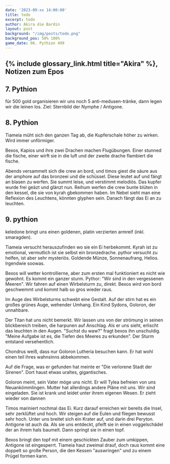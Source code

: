 ```yaml
---
date: '2023-09-xx 14:00:00'
title: todo
excerpt: todo
author: Akira die Bardin
layout: post
background: "/img/posts/todo.png"
background_pos: 50% 100%
game_date: 06. Pythion 499
---
```


<div class="rhyme">
  <blockquote>

  </blockquote>
</div>

## {% include glossary_link.html title="Akira" %}, Notizen zum Epos

## 7. Pythion

für 500 gold organisieren wir uns noch 5 anti-medusen-tränke, dann legen wir die leinen los. Ziel: Sternbild der Nymphe / Antigone.

## 8. Pythion

Tiameia müht sich den ganzen Tag ab, die Kupferschale höher zu wirken. Wird immer unförmiger.

Bexos, Kapios und ihre zwei Drachen machen Flugübungen. Einer stunned die fische, einer wirft sie in die luft und der zweite drache flambiert die fische.

Abends versammelt sich die crew an bord, und timos giest die säure aus der amphore auf das bronzeei und die schüssel. Diese leutet auf und fängt an blasen zu werfen. Sie summt leise, und verstimmt melodiös. Das kupfer wurde frei geäzt und glänzt nun. 
Reihum werfen die crew bunte blüten in den kessel, die sie von kyrah gbekommen haben. Im Nebel sieht man eine Reflexion des Leuchtens, könnten glyphen sein. Danach fängt das Ei an zu leuchten. 

<!-- In 7 tagen schlüpft mein drache, am 15. volkion -->

## 9. pythion
keledone bringt uns einen goldenen, platin verzierten armreif (inkl. smaragden).

Tiameia versucht herauszufinden wo sie ein Ei herbekommt. Kyrah ist zu emotional, vermutlich ist sie selbst ein bronzedrache.
pythor versucht zu helfen, ist aber sehr mysteriös. Goldende Münze, Sonnenaufrang, Helios. Irgendwie soowas.

Bexos will wetter kontrollierne, aber zum ersten mal funktioniert es nicht wie gewohnt. Es kommt ein ganzer sturm. Pythor: "Wir sind in den vergessenen Meeren". Wir fahren auf einen Wirbelsturm zu, direkt. Bexos wird von bord geschwemmt und kommt halb so gros wieder raus.

Im Auge des Wirbelsturms schwebt eine Gestalt. Auf der stirn hat es ein großes grünes Auge, wehender Umhang. Ein Kind Sydons, Goloron, der unnahbare.

<!-- bild goloron -->

Der Titan hat uns nicht bemerkt. Wir lassen uns von der strömung in seinen blickbereich treiben, die harpunen auf Anschlag. Als er uns sieht, erlischt das leuchten in den Augen. "Suchst du waw?" fragt bexos ihn unschuldig. "Meine Aufgabe ist es, die Tiefen des Meeres zu erkunden". Der Sturm entstand versehentlich.

Chondrus weiß, dass nur Goloron Lutheria besuchen kann. Er hat wohl einen teil ihres wahnsinns abbekommen.

Auf die Frage, was er gefunden hat meinte er "Die verlorene Stadt der Sirenen". Dort haust etwas uraltes, gigantisches.

Goloron meint, sein Vater möge uns nicht. Er will Tylea befreien von uns Neuankömmlingen. Mutter hat allerdings andere Pläne mit uns. Wir sind eingeladen. Sie ist krank und leidet unter ihrem eigenen Wesen. 
Er zieht wieder von dannen

Timos mariniert nochmal das Ei. Kurz darauf erreichen wir bereits die Insel, sehr zerklüftet und hoch. Wir steigen auf die Eulen und fliegen bewusst sehr hoch. Unter uns breitet sich ein Krater auf, und darin drei Peryton. Antigone ist auch da. Als sie uns entdeckt, pfeift sie in einen voggelschädel der an ihrem hals baumelt. Dann springt sie in einen topf.

<!-- Bild Roc -->

Bexos bringt den topf mit einem geschickten Zauber zum umkippen, Antigone ist eingesperrt. Tiameia haut zweimal drauf, doch raus kommt eine doppelt so große Person, die den Kessen "auswringen" und zu einem Prügel formen kann.

<!--
Die Amazonen sind mit der Halbinsel Aresia in Verbindung, 
der Minotaure Zakroth der Wahnsinnige will seine Volksgenossen in Mytros befreien.
pythor und hexia, grüner drache, hängen zusammen
Narsus für viele aresianer ein spielzeug der königin.
Im Gedicht der Schicksale könnte das Sternbild des Schmieds gemeint sein
Helios hat auch Gefallen an den Gyganen gefunden

Unser Herausforderer Zakroth ist verdächtig alt. Laut Kefer kann er gut mit seinen Hörnern kämpfen. Kann sich vlt. in stier verwandeln - besonders schrecklich bei Zakroth. Er gilt oft als Verrückt, hat eine Festung bzw. Gefängnis.

(Chondrus erzählt uns, beim "träumer", also der richtung ohne sterne, finden wir die nether seee)
-->
